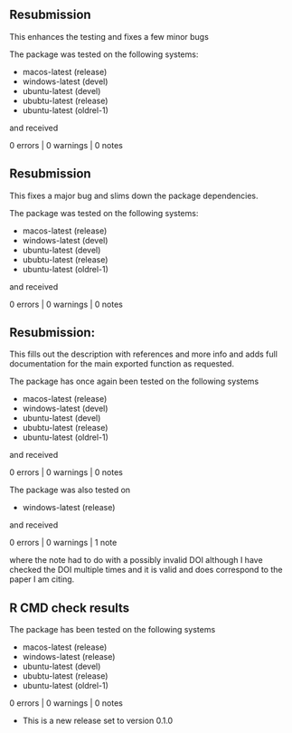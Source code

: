 ## Resubmission

This enhances the testing and fixes a few minor bugs

The package was tested on the following systems:

* macos-latest (release)
* windows-latest (devel)
* ubuntu-latest (devel)
* ububtu-latest (release)
* ubuntu-latest (oldrel-1)

and received

0 errors | 0 warnings | 0 notes

## Resubmission

This fixes a major bug and slims down the package dependencies.

The package was tested on the following systems:

* macos-latest (release)
* windows-latest (devel)
* ubuntu-latest (devel)
* ububtu-latest (release)
* ubuntu-latest (oldrel-1)

and received

0 errors | 0 warnings | 0 notes

## Resubmission:

This fills out the description with references and more info and adds full documentation for the main exported function as requested.

The package has once again been tested on the following systems

* macos-latest (release)
* windows-latest (devel)
* ubuntu-latest (devel)
* ububtu-latest (release)
* ubuntu-latest (oldrel-1)

and received

0 errors | 0 warnings | 0 notes

The package was also tested on 

* windows-latest (release)

and received

0 errors | 0 warnings | 1 note

where the note had to do with a possibly invalid DOI although I have checked the DOI multiple times and it is valid and does correspond to the paper I am citing.

## R CMD check results

The package has been tested on the following systems

* macos-latest (release)
* windows-latest (release)
* ubuntu-latest (devel)
* ububtu-latest (release)
* ubuntu-latest (oldrel-1)

0 errors | 0 warnings | 0 notes

* This is a new release set to version 0.1.0
